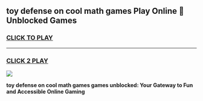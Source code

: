 
## toy defense on cool math games Play Online 👋 Unblocked Games
<h3>
<a href="https://news.freeplayer.one?title=toy_defense_on_cool_math_games&ref=17CMG">CLICK TO PLAY</a></h3>
<hr>

<h3>
<a href="https://news.freeplayer.one?title=toy_defense_on_cool_math_games&ref=17CMG">CLICK 2 PLAY</a>
  
</h3>

<a href="https://news.freeplayer.one?title=toy_defense_on_cool_math_games&ref=17CMG/"><img src="https://clearcache.store/games.png"></a>


**toy defense on cool math games games unblocked: Your Gateway to Fun and Accessible Online Gaming**
